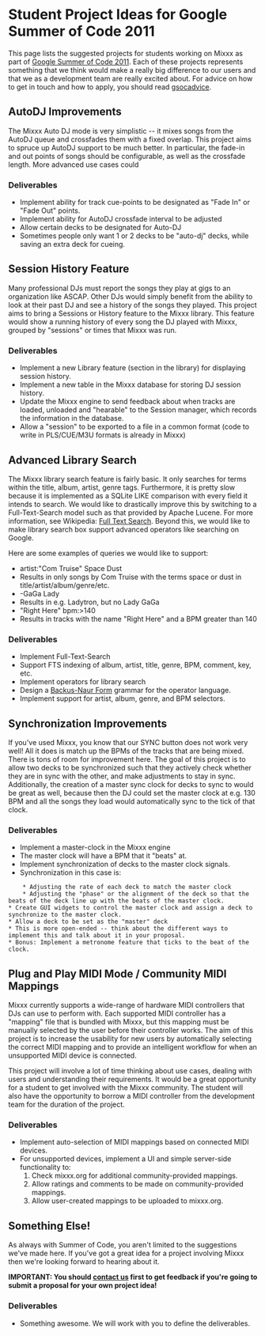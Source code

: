# Student Project Ideas for Google Summer of Code 2011

This page lists the suggested projects for students working on Mixxx as
part of [Google Summer of Code 2011](http://socghop.appspot.com/). Each
of these projects represents something that we think would make a really
big difference to our users and that we as a development team are really
excited about. For advice on how to get in touch and how to apply, you
should read [gsocadvice](gsocadvice).

## AutoDJ Improvements

The Mixxx Auto DJ mode is very simplistic -- it mixes songs from the
AutoDJ queue and crossfades them with a fixed overlap. This project aims
to spruce up AutoDJ support to be much better. In particular, the
fade-in and out points of songs should be configurable, as well as the
crossfade length. More advanced use cases could

### Deliverables

  - Implement ability for track cue-points to be designated as "Fade In"
    or "Fade Out" points.
  - Implement ability for AutoDJ crossfade interval to be adjusted 
  - Allow certain decks to be designated for Auto-DJ
  - Sometimes people only want 1 or 2 decks to be "auto-dj" decks, while
    saving an extra deck for cueing.

## Session History Feature

Many professional DJs must report the songs they play at gigs to an
organization like ASCAP. Other DJs would simply benefit from the ability
to look at their past DJ and see a history of the songs they played.
This project aims to bring a Sessions or History feature to the Mixxx
library. This feature would show a running history of every song the DJ
played with Mixxx, grouped by "sessions" or times that Mixxx was run.

### Deliverables

  - Implement a new Library feature (section in the library) for
    displaying session history.
  - Implement a new table in the Mixxx database for storing DJ session
    history.
  - Update the Mixxx engine to send feedback about when tracks are
    loaded, unloaded and "hearable" to the Session manager, which
    records the information in the database.
  - Allow a "session" to be exported to a file in a common format (code
    to write in PLS/CUE/M3U formats is already in Mixxx)

## Advanced Library Search

The Mixxx library search feature is fairly basic. It only searches for
terms within the title, album, artist, genre tags. Furthermore, it is
pretty slow because it is implemented as a SQLite LIKE comparison with
every field it intends to search. We would like to drastically improve
this by switching to a Full-Text-Search model such as that provided by
Apache Lucene. For more information, see Wikipedia: [Full Text
Search](http://en.wikipedia.org/wiki/Full_text_search). Beyond this, we
would like to make library search box support advanced operators like
searching on Google.

Here are some examples of queries we would like to support:

  - artist:"Com Truise" Space Dust
  - Results in only songs by Com Truise with the terms space or dust in
    title/artist/album/genre/etc.
  - \-GaGa Lady 
  - Results in e.g. Ladytron, but no Lady GaGa
  - "Right Here" bpm:\>140
  - Results in tracks with the name "Right Here" and a BPM greater than
    140

### Deliverables

  - Implement Full-Text-Search
  - Support FTS indexing of album, artist, title, genre, BPM, comment,
    key, etc.
  - Implement operators for library search
  - Design a [Backus-Naur
    Form](http://en.wikipedia.org/wiki/Backus%E2%80%93Naur_Form) grammar
    for the operator language.
  - Implement support for artist, album, genre, and BPM selectors.

## Synchronization Improvements

If you've used Mixxx, you know that our SYNC button does not work very
well\! All it does is match up the BPMs of the tracks that are being
mixed. There is tons of room for improvement here. The goal of this
project is to allow two decks to be synchronized such that they actively
check whether they are in sync with the other, and make adjustments to
stay in sync. Additionally, the creation of a master sync clock for
decks to sync to would be great as well, because then the DJ could set
the master clock at e.g. 130 BPM and all the songs they load would
automatically sync to the tick of that clock.

### Deliverables

  - Implement a master-clock in the Mixxx engine
  - The master clock will have a BPM that it "beats" at.
  - Implement synchronization of decks to the master clock signals. 
  - Synchronization in this case is: 

<!-- end list -->

``` 
    * Adjusting the rate of each deck to match the master clock
    * Adjusting the "phase" or the alignment of the deck so that the beats of the deck line up with the beats of the master clock. 
* Create GUI widgets to control the master clock and assign a deck to synchronize to the master clock.
* Allow a deck to be set as the "master" deck 
* This is more open-ended -- think about the different ways to implement this and talk about it in your proposal.
* Bonus: Implement a metronome feature that ticks to the beat of the clock.
```

## Plug and Play MIDI Mode / Community MIDI Mappings

Mixxx currently supports a wide-range of hardware MIDI controllers that
DJs can use to perform with. Each supported MIDI controller has a
"mapping" file that is bundled with Mixxx, but this mapping must be
manually selected by the user before their controller works. The aim of
this project is to increase the usability for new users by automatically
selecting the correct MIDI mapping and to provide an intelligent
workflow for when an unsupported MIDI device is connected.

This project will involve a lot of time thinking about use cases,
dealing with users and understanding their requirements. It would be a
great opportunity for a student to get involved with the Mixxx
community. The student will also have the opportunity to borrow a MIDI
controller from the development team for the duration of the project.

### Deliverables

  - Implement auto-selection of MIDI mappings based on connected MIDI
    devices.
  - For unsupported devices, implement a UI and simple server-side
    functionality to:
    1.  Check mixxx.org for additional community-provided mappings.
    2.  Allow ratings and comments to be made on community-provided
        mappings.
    3.  Allow user-created mappings to be uploaded to mixxx.org.

## Something Else\!

As always with Summer of Code, you aren't limited to the suggestions
we've made here. If you've got a great idea for a project involving
Mixxx then we're looking forward to hearing about it.

**IMPORTANT: You should [contact us](gsocadvice) first to get feedback
if you're going to submit a proposal for your own project idea\!**

### Deliverables

  - Something awesome. We will work with you to define the deliverables.

